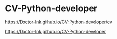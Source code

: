 # CV-Python-developer

https://Doctor-Ink.github.io/CV-Python-developer/cv




https://Doctor-Ink.github.io/CV-Python-developer
